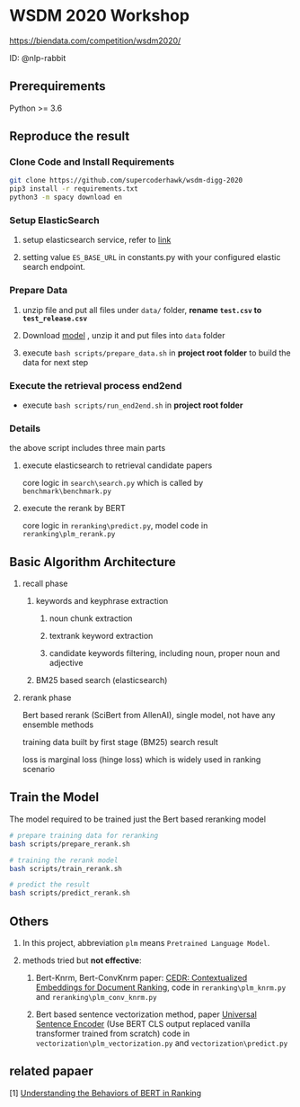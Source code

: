 # WSDM 2020 Workshop
https://biendata.com/competition/wsdm2020/

ID: @nlp-rabbit 

## Prerequirements
Python >= 3.6

## Reproduce the result 
### Clone Code and Install Requirements

```bash
git clone https://github.com/supercoderhawk/wsdm-digg-2020
pip3 install -r requirements.txt
python3 -m spacy download en
```

### Setup ElasticSearch
1. setup elasticsearch service, refer to [link](https://www.elastic.co/guide/en/elasticsearch/reference/current/setup.html)

2. setting value `ES_BASE_URL` in constants.py with your  configured elastic search endpoint.

### Prepare Data
1. unzip file and put all files under `data/` folder, **rename `test.csv` to `test_release.csv`**

2. Download [model](https://www.dropbox.com/s/6zcydsyf8tcgs7l/submit_model.zip?dl=0) , unzip it and put files into `data`
 folder

3. execute `bash scripts/prepare_data.sh` in **project root folder** to build the data for next step

### Execute the retrieval process end2end

* execute `bash scripts/run_end2end.sh` in **project root folder**

### Details
the above script includes three main parts

1. execute elasticsearch to retrieval candidate papers

    core logic in `search\search.py` which is called by `benchmark\benchmark.py`
    
2. execute the rerank by BERT

    core logic in `reranking\predict.py`, model code in `reranking\plm_rerank.py`

## Basic Algorithm Architecture  

1. recall phase
    1. keywords and keyphrase extraction
        1. noun chunk extraction 

        2. textrank keyword extraction

        3. candidate keywords filtering, including noun, proper noun and adjective

    2. BM25 based search (elasticsearch) 

2. rerank phase
    
    Bert based rerank (SciBert from AllenAI), single model, not have any ensemble methods
    
    training data built by first stage (BM25) search result
    
    loss is marginal loss (hinge loss) which is widely used in ranking scenario

## Train the Model

The model required to be trained just the Bert based reranking model

```bash
# prepare training data for reranking
bash scripts/prepare_rerank.sh

# training the rerank model
bash scripts/train_rerank.sh

# predict the result
bash scripts/predict_rerank.sh

```

## Others
1. In this project, abbreviation `plm` means `Pretrained Language Model`.

2. methods tried but **not effective**:
    1. Bert-Knrm, Bert-ConvKnrm paper: [CEDR: Contextualized Embeddings for Document Ranking](https://arxiv.org/abs/1904.07094), code in `reranking\plm_knrm.py` and `reranking\plm_conv_knrm.py`

    2. Bert based sentence vectorization method, paper [Universal Sentence Encoder](https://arxiv.org/abs/1803.11175) (Use BERT CLS output replaced vanilla transformer trained from scratch) code in `vectorization\plm_vectorization.py` and `vectorization\predict.py`
    
    
## related papaer

[1] [Understanding the Behaviors of BERT in Ranking
](https://arxiv.org/abs/1904.07531)
    